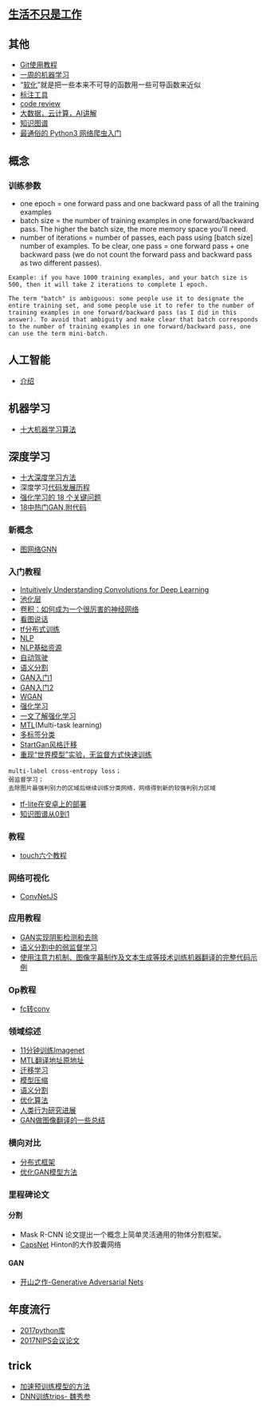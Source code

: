## [生活不只是工作](https://mp.weixin.qq.com/s/pwbOv22KFF-f2BdJ6EA7rA)
## 其他
- [Git使用教程](https://mp.weixin.qq.com/s/5zW3_De8fseRXSiudfDJ4w)
- [一周的机器学习](https://mp.weixin.qq.com/s/aC7C8Zi9tT7h3e3TqbtYtA)
- “[软化](https://mp.weixin.qq.com/s/Duouc-ErqGqO4aTNA0NiyA)”就是把一些本来不可导的函数用一些可导函数来近似
- [标注工具](https://mp.weixin.qq.com/s/oWnvBEuVt6AQTdvdt11AeQ)
- [code review](https://mp.weixin.qq.com/s/U3x15KkJTaFis6Bh7yHFyw)
- [大数据，云计算，AI讲解](https://mp.weixin.qq.com/s/45YVq5TlhJ20asRbJrujLA)
- [知识图谱](https://mp.weixin.qq.com/s/fuI9U7aZpuk-WX6GQNtOuA)
- [最通俗的 Python3 网络爬虫入门](https://mp.weixin.qq.com/s/je7w3IgchDTpXADYAbh-pg)
## 概念
### 训练参数
- one epoch = one forward pass and one backward pass of all the training examples
- batch size = the number of training examples in one forward/backward pass. The higher the batch size, the more memory space you'll need.
- number of iterations = number of passes, each pass using [batch size] number of examples. To be clear, one pass = one forward pass + one backward pass (we do not count the forward pass and backward pass as two different passes).

```
Example: if you have 1000 training examples, and your batch size is 500, then it will take 2 iterations to complete 1 epoch.  

The term "batch" is ambiguous: some people use it to designate the entire training set, and some people use it to refer to the number of training examples in one forward/backward pass (as I did in this answer). To avoid that ambiguity and make clear that batch corresponds to the number of training examples in one forward/backward pass, one can use the term mini-batch.
```





## 人工智能
- [介绍](https://zhuanlan.zhihu.com/p/31650418)
## 机器学习
- [十大机器学习算法](https://mp.weixin.qq.com/s/gx7rIedkengj54wrj-JGZw)

## 深度学习
- [十大深度学习方法](https://mp.weixin.qq.com/s/V7WTcs_yi9qDil3Z1vjwvg)
- 深度学习[代码发展历程](https://mp.weixin.qq.com/s/htNUr1_NfMODj3t0VH5tzQ)
- [强化学习的 18 个关键问题](https://mp.weixin.qq.com/s/I8IwPCY6-zocJKFXMr6rUg)
- [18中热门GAN,附代码](http://mp.weixin.qq.com/s?__biz=MzIzNjc1NzUzMw==&mid=2247497494&idx=6&sn=a1956065373bfae8ac12463be930cab4&chksm=e8d04064dfa7c9720779aaf3b6224b408133e285be383b90ef4c88a572661c80f5223b737eb2&mpshare=1&scene=23&srcid=0501ijXn9ieadUdRxahvFKy1#rd)
### 新概念
- [图网络GNN](https://mp.weixin.qq.com/s/yYJw7gvploiRCTfwmeSwZQ)
### 入门教程

- [Intuitively Understanding Convolutions for Deep Learning](https://towardsdatascience.com/intuitively-understanding-convolutions-for-deep-learning-1f6f42faee1)
- [池化层](https://machinelearningmastery.com/pooling-layers-for-convolutional-neural-networks/)
- [卷积：如何成为一个很厉害的神经网络](https://jizhi.im/blog/post/intuitive_explanation_cnn)
- [看图说话](https://mp.weixin.qq.com/s/-b8FuEQlpEb5G0L0QAxVEA)
- [tf分布式训练](https://mp.weixin.qq.com/s/DAV3TDI4JYr0sXqTGU6t2A)
- [NLP](https://mp.weixin.qq.com/s/Gq7aV0Lx5fQZWXxgod2PlA)
- [NLP基础资源](https://zhuanlan.zhihu.com/p/31031566)
- [自动驾驶](https://zhuanlan.zhihu.com/p/31119925)
- [语义分割](https://mp.weixin.qq.com/s/Amr34SdrPZho1GQpFS7WBA)
- [GAN入门1](https://zhuanlan.zhihu.com/p/24767059)
- [GAN入门2](https://www.msra.cn/zh-cn/news/features/gan-20170511)
- [WGAN](https://zhuanlan.zhihu.com/p/25071913)
- [强化学习](https://mp.weixin.qq.com/s/gFHbLF-q91sddMAX1CRbEQ)
- [一文了解强化学习](https://mp.weixin.qq.com/s/EA3rkdht4tC-WAlk7-4nyw)
- [MTL](https://github.com/jg8610/multi-task-part-1-notebook/tree/master)(Multi-task learning)
- [多标签分类](http://www.atyun.com/5376.html)
- [StartGan风格迁移](https://mp.weixin.qq.com/s/DYSnAwP9xt-p0ihsEtKm1Q)
- [重现“世界模型”实验，无监督方式快速训练](https://mp.weixin.qq.com/s/GHjmiB6F2W3Zo8gVllTyyQ)


```
multi-label cross-entropy loss；  
弱监督学习；  
去除图片最强判别力的区域后继续训练分类网络，网络得到新的较强判别力区域
```

- [tf-lite在安卓上的部署](https://mp.weixin.qq.com/s/Ks4-s4D40eElY8-903JRZQ)
- [知识图谱从0到1](https://mp.weixin.qq.com/s/Lg86oFwJbd1uskZtsiQ3UQ)
### 教程
- [touch六个教程](https://zhuanlan.zhihu.com/p/32183361)
### 网络可视化
- [ConvNetJS](http://cs.stanford.edu/people/karpathy/convnetjs/index.html)
### 应用教程
- [GAN实现阴影检测和去除](https://mp.weixin.qq.com/s/hZa_ctDNgf33YuSafULxiQ)
- [语义分割中的弱监督学习](https://mp.weixin.qq.com/s/Amr34SdrPZho1GQpFS7WBA)
- [使用注意力机制、图像字幕制作及文本生成等技术训练机器翻译的完整代码示例](https://mp.weixin.qq.com/s/2gkdMwbc4lBCs3cIc9tfLw)
### Op教程
- [fc转conv](hthttps://github.com/BVLC/caffe/blob/master/examples/net_surgery.ipynb)
### 领域综述
- [11分钟训练Imagenet](https://mp.weixin.qq.com/s/KsVrYuv8hpwaB4uPTWEt_g?spm=5176.100239.blogcont231863.10.3715505e7AP9vx)
- [ MTL翻译地址](https://www.jiqizhixin.com/articles/2017-06-23-5)[原地址](http://ruder.io/multi-task/)
- [迁移学习](https://www.zhihu.com/question/41979241)
- [模型压缩](https://zhuanlan.zhihu.com/p/30548590)
- [语义分割](http://blog.qure.ai/notes/semantic-segmentation-deep-learning-review#dilation)
- [优化算法](https://mp.weixin.qq.com/s/ABI1xtMTaFOqrDJ6MjlYzQ)
- [人类行为研究进展](https://mp.weixin.qq.com/s/4baaoCCdGX4iTw2MO_Y9rA)
- [GAN做图像翻译的一些总结](https://mp.weixin.qq.com/s/OZWih_xfqYdeP-x9MawogA)
### 横向对比
- [分布式框架](https://mp.weixin.qq.com/s/mc2UDI1QOYcbAShPdcN1WA)
- [优化GAN模型方法](https://mp.weixin.qq.com/s/xpnfhyiKgvgZWwarxHlbEg)
### 里程碑论文
#### 分割
- Mask R-CNN             论文提出一个概念上简单灵活通用的物体分割框架。
- [CapsNet](https://zhuanlan.zhihu.com/p/31262148) Hinton的大作胶囊网络
#### GAN
- [开山之作-Generative Adversarial Nets](https://arxiv.org/pdf/1406.2661v1.pdf)
## 年度流行
- [2017python库](https://mp.weixin.qq.com/s/KWYET4jMTQwaydZmgCE4QA)
- [2017NIPS会议论文](https://www.zhihu.com/question/64943934)
## trick
- [加速预训练模型的方法](https://mp.weixin.qq.com/s/mLeTdwarWmz_CUcU1aerIw)
- [DNN训练trips-
魏秀参](http://lamda.nju.edu.cn/weixs/project/CNNTricks/CNNTricks.html)